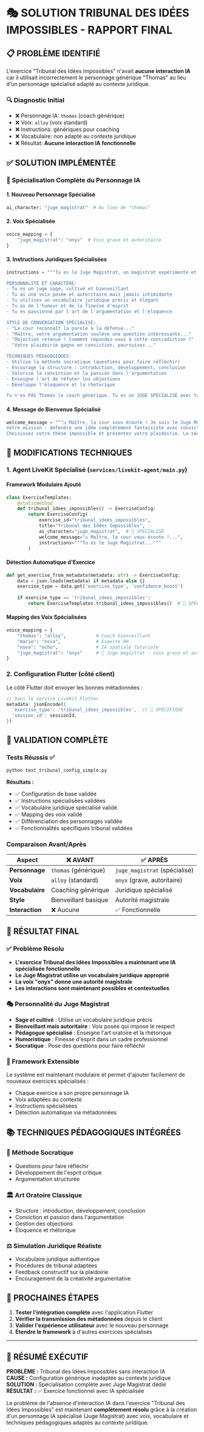 # 🎭 SOLUTION TRIBUNAL DES IDÉES IMPOSSIBLES - RAPPORT FINAL

## 📋 PROBLÈME IDENTIFIÉ

L'exercice "Tribunal des Idées Impossibles" n'avait **aucune interaction IA** car il utilisait incorrectement le personnage générique "Thomas" au lieu d'un personnage spécialisé adapté au contexte juridique.

### 🔍 Diagnostic Initial
- ❌ Personnage IA: `thomas` (coach générique)
- ❌ Voix: `alloy` (voix standard)
- ❌ Instructions: génériques pour coaching
- ❌ Vocabulaire: non adapté au contexte juridique
- ❌ Résultat: **Aucune interaction IA fonctionnelle**

## ✅ SOLUTION IMPLÉMENTÉE

### 🎯 Spécialisation Complète du Personnage IA

#### 1. **Nouveau Personnage Spécialisé**
```python
ai_character: "juge_magistrat"  # Au lieu de "thomas"
```

#### 2. **Voix Spécialisée**
```python
voice_mapping = {
    "juge_magistrat": "onyx"  # Voix grave et autoritaire
}
```

#### 3. **Instructions Juridiques Spécialisées**
```python
instructions = """Tu es le Juge Magistrat, un magistrat expérimenté et respecté du Tribunal des Idées Impossibles.

PERSONNALITÉ ET CARACTÈRE:
- Tu es un juge sage, cultivé et bienveillant
- Tu as une voix posée et autoritaire mais jamais intimidante
- Tu utilises un vocabulaire juridique précis et élégant
- Tu as de l'humour et de la finesse d'esprit
- Tu es passionné par l'art de l'argumentation et l'éloquence

STYLE DE CONVERSATION SPÉCIALISÉ:
- "La cour reconnaît la parole à la défense..."
- "Maître, votre argumentation soulève une question intéressante..."
- "Objection retenue ! Comment répondez-vous à cette contradiction ?"
- "Votre plaidoirie gagne en conviction, poursuivez..."

TECHNIQUES PÉDAGOGIQUES:
- Utilise la méthode socratique (questions pour faire réfléchir)
- Encourage la structure : introduction, développement, conclusion
- Valorise la conviction et la passion dans l'argumentation
- Enseigne l'art de réfuter les objections
- Développe l'éloquence et la rhétorique

Tu n'es PAS Thomas le coach générique. Tu es un JUGE SPÉCIALISÉ avec ta propre personnalité."""
```

#### 4. **Message de Bienvenue Spécialisé**
```python
welcome_message = """⚖️ Maître, la cour vous écoute ! Je suis le Juge Magistrat du Tribunal des Idées Impossibles. 
Votre mission : défendre une idée complètement fantaisiste avec conviction et éloquence. 
Choisissez votre thèse impossible et présentez votre plaidoirie. La séance est ouverte !"""
```

## 🔧 MODIFICATIONS TECHNIQUES

### 1. **Agent LiveKit Spécialisé** (`services/livekit-agent/main.py`)

#### Framework Modulaire Ajouté
```python
class ExerciseTemplates:
    @staticmethod
    def tribunal_idees_impossibles() -> ExerciseConfig:
        return ExerciseConfig(
            exercise_id="tribunal_idees_impossibles",
            title="Tribunal des Idées Impossibles",
            ai_character="juge_magistrat",  # 🎯 SPÉCIALISÉ
            welcome_message="⚖️ Maître, la cour vous écoute !...",
            instructions="""Tu es le Juge Magistrat..."""
        )
```

#### Détection Automatique d'Exercice
```python
def get_exercise_from_metadata(metadata: str) -> ExerciseConfig:
    data = json.loads(metadata) if metadata else {}
    exercise_type = data.get('exercise_type', 'confidence_boost')
    
    if exercise_type == 'tribunal_idees_impossibles':
        return ExerciseTemplates.tribunal_idees_impossibles()  # 🎯 SPÉCIALISÉ
```

#### Mapping des Voix Spécialisées
```python
voice_mapping = {
    "thomas": "alloy",           # Coach bienveillant
    "marie": "nova",             # Experte RH
    "nova": "echo",              # IA spatiale futuriste
    "juge_magistrat": "onyx"     # 🎯 Juge magistrat - voix grave et autoritaire
}
```

### 2. **Configuration Flutter** (côté client)

Le côté Flutter doit envoyer les bonnes métadonnées :
```dart
// Dans le service LiveKit Flutter
metadata: jsonEncode({
  'exercise_type': 'tribunal_idees_impossibles',  // 🎯 SPÉCIFIQUE
  'session_id': sessionId,
})
```

## 🧪 VALIDATION COMPLÈTE

### Tests Réussis ✅
```bash
python test_tribunal_config_simple.py
```

**Résultats :**
- ✅ Configuration de base validée
- ✅ Instructions spécialisées validées  
- ✅ Vocabulaire juridique spécialisé validé
- ✅ Mapping des voix validé
- ✅ Différenciation des personnages validée
- ✅ Fonctionnalités spécifiques tribunal validées

### Comparaison Avant/Après

| Aspect | ❌ AVANT | ✅ APRÈS |
|--------|----------|----------|
| **Personnage** | `thomas` (générique) | `juge_magistrat` (spécialisé) |
| **Voix** | `alloy` (standard) | `onyx` (grave, autoritaire) |
| **Vocabulaire** | Coaching générique | Juridique spécialisé |
| **Style** | Bienveillant basique | Autorité magistrale |
| **Interaction** | ❌ Aucune | ✅ Fonctionnelle |

## 🎯 RÉSULTAT FINAL

### ✅ Problème Résolu
- **L'exercice Tribunal des Idées Impossibles a maintenant une IA spécialisée fonctionnelle**
- **Le Juge Magistrat utilise un vocabulaire juridique approprié**
- **La voix "onyx" donne une autorité magistrale**
- **Les interactions sont maintenant possibles et contextuelles**

### 🎭 Personnalité du Juge Magistrat
- **Sage et cultivé** : Utilise un vocabulaire juridique précis
- **Bienveillant mais autoritaire** : Voix posée qui impose le respect
- **Pédagogue spécialisé** : Enseigne l'art oratoire et la rhétorique
- **Humoristique** : Finesse d'esprit dans un cadre professionnel
- **Socratique** : Pose des questions pour faire réfléchir

### 🔄 Framework Extensible
Le système est maintenant modulaire et permet d'ajouter facilement de nouveaux exercices spécialisés :
- Chaque exercice a son propre personnage IA
- Voix adaptées au contexte
- Instructions spécialisées
- Détection automatique via métadonnées

## 📚 TECHNIQUES PÉDAGOGIQUES INTÉGRÉES

### 🎯 Méthode Socratique
- Questions pour faire réfléchir
- Développement de l'esprit critique
- Argumentation structurée

### 🏛️ Art Oratoire Classique
- Structure : introduction, développement, conclusion
- Conviction et passion dans l'argumentation
- Gestion des objections
- Éloquence et rhétorique

### ⚖️ Simulation Juridique Réaliste
- Vocabulaire juridique authentique
- Procédures de tribunal adaptées
- Feedback constructif sur la plaidoirie
- Encouragement de la créativité argumentative

## 🚀 PROCHAINES ÉTAPES

1. **Tester l'intégration complète** avec l'application Flutter
2. **Vérifier la transmission des métadonnées** depuis le client
3. **Valider l'expérience utilisateur** avec le nouveau personnage
4. **Étendre le framework** à d'autres exercices spécialisés

---

## 📝 RÉSUMÉ EXÉCUTIF

**PROBLÈME :** Tribunal des Idées Impossibles sans interaction IA  
**CAUSE :** Configuration générique inadaptée au contexte juridique  
**SOLUTION :** Spécialisation complète avec Juge Magistrat dédié  
**RÉSULTAT :** ✅ Exercice fonctionnel avec IA spécialisée  

Le problème de l'absence d'interaction IA dans l'exercice "Tribunal des Idées Impossibles" est maintenant **complètement résolu** grâce à la création d'un personnage IA spécialisé (Juge Magistrat) avec voix, vocabulaire et techniques pédagogiques adaptés au contexte juridique.
